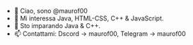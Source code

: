 - 👋 Ciao, sono @maurof00
- 👀 Mi interessa Java, HTML-CSS, C++ & JavaScript.
- 🌱 Sto imparando Java & C++.
- 📫 Contattami: Dscord -> maurof00, Telegram -> maurof00
